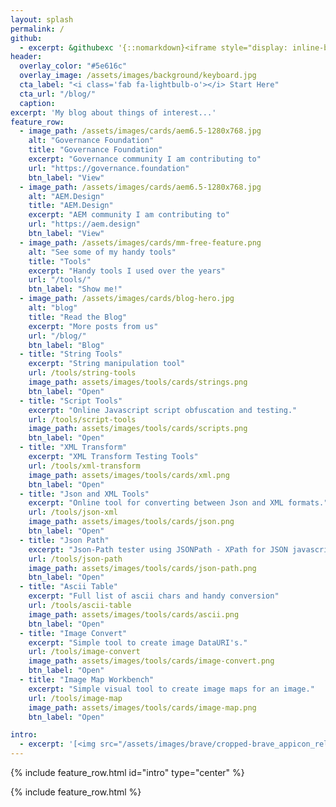 ```yaml
---
layout: splash
permalink: /
github:
  - excerpt: &githubexc '{::nomarkdown}<iframe style="display: inline-block;" src="https://ghbtns.com/github-btn.html?user=aem-design&repo=aem.design&type=star&count=true&size=large" frameborder="0" scrolling="0" width="160px" height="30px"></iframe> <iframe style="display: inline-block;" src="https://ghbtns.com/github-btn.html?user=aem-design&repo=aem.design&type=fork&count=true&size=large" frameborder="0" scrolling="0" width="158px" height="30px"></iframe>{:/nomarkdown}'
header:
  overlay_color: "#5e616c"
  overlay_image: /assets/images/background/keyboard.jpg
  cta_label: "<i class='fab fa-lightbulb-o'></i> Start Here"
  cta_url: "/blog/"
  caption:
excerpt: 'My blog about things of interest...'
feature_row:
  - image_path: /assets/images/cards/aem6.5-1280x768.jpg
    alt: "Governance Foundation"
    title: "Governance Foundation"
    excerpt: "Governance community I am contributing to"
    url: "https://governance.foundation"
    btn_label: "View"
  - image_path: /assets/images/cards/aem6.5-1280x768.jpg
    alt: "AEM.Design"
    title: "AEM.Design"
    excerpt: "AEM community I am contributing to"
    url: "https://aem.design"
    btn_label: "View"
  - image_path: /assets/images/cards/mm-free-feature.png
    alt: "See some of my handy tools"
    title: "Tools"
    excerpt: "Handy tools I used over the years"
    url: "/tools/"
    btn_label: "Show me!"
  - image_path: /assets/images/cards/blog-hero.jpg
    alt: "blog"
    title: "Read the Blog"
    excerpt: "More posts from us"
    url: "/blog/"
    btn_label: "Blog"
  - title: "String Tools"
    excerpt: "String manipulation tool"
    url: /tools/string-tools
    image_path: assets/images/tools/cards/strings.png
    btn_label: "Open"
  - title: "Script Tools"
    excerpt: "Online Javascript script obfuscation and testing."
    url: /tools/script-tools
    image_path: assets/images/tools/cards/scripts.png
    btn_label: "Open"
  - title: "XML Transform"
    excerpt: "XML Transform Testing Tools"
    url: /tools/xml-transform
    image_path: assets/images/tools/cards/xml.png
    btn_label: "Open"
  - title: "Json and XML Tools"
    excerpt: "Online tool for converting between Json and XML formats."
    url: /tools/json-xml
    image_path: assets/images/tools/cards/json.png
    btn_label: "Open"
  - title: "Json Path"
    excerpt: "Json-Path tester using JSONPath - XPath for JSON javascript library"
    url: /tools/json-path
    image_path: assets/images/tools/cards/json-path.png
    btn_label: "Open"
  - title: "Ascii Table"
    excerpt: "Full list of ascii chars and handy conversion"
    url: /tools/ascii-table
    image_path: assets/images/tools/cards/ascii.png
    btn_label: "Open"
  - title: "Image Convert"
    excerpt: "Simple tool to create image DataURI's."
    url: /tools/image-convert
    image_path: assets/images/tools/cards/image-convert.png
    btn_label: "Open"
  - title: "Image Map Workbench"
    excerpt: "Simple visual tool to create image maps for an image."
    url: /tools/image-map
    image_path: assets/images/tools/cards/image-map.png
    btn_label: "Open"

intro:
  - excerpt: '[<img src="/assets/images/brave/cropped-brave_appicon_release-270x270.png" alt="Download Brave and Send me a Tip" style="background-size: contain; width: 32px; height: 32px;"/> Download Brave and Send us a Tip!](https://brave.com/max035) <br> Get notified when I add new stuff &nbsp; [<i class="fab fa-twitter"></i> @maxbarrass](https://twitter.com/maxbarrass){: .btn .btn--twitter}'
---
```




{% include feature_row.html id="intro" type="center" %}

{% include feature_row.html %}
